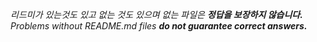 *리드미가 있는것도 있고 없는 것도 있으며 없는 파일은 <strong>정답을 보장하지 않습니다.</strong>*<br>
*Problems without README.md files <strong>do not guarantee correct answers.</strong>*
